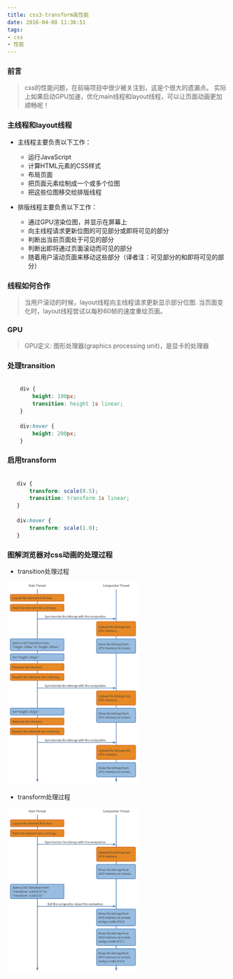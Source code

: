 ```yaml
---
title: css3-transform高性能
date: 2016-04-08 11:36:51
tags:
- css
- 性能
---
```


### 前言
> css的性能问题，在前端项目中很少被关注到，这是个很大的遗漏点。
> 实际上如果启动GPU加速，优化main线程和layout线程，可以让页面动画更加顺畅呢！

### 主线程和layout线程
- 主线程主要负责以下工作：
    - 运行JavaScript
    - 计算HTML元素的CSS样式
    - 布局页面
    - 把页面元素绘制成一个或多个位图
    - 把这些位图移交给排版线程
    
- 排版线程主要负责以下工作：
    - 通过GPU渲染位图，并显示在屏幕上
    - 向主线程请求更新位图的可见部分或即将可见的部分
    - 判断出当前页面处于可见的部分
    - 判断出即将通过页面滚动而可见的部分
    - 随着用户滚动页面来移动这些部分（译者注：可见部分的和即将可见的部分）
    
    
### 线程如何合作
> 当用户滚动的时候，layout线程向主线程请求更新显示部分位图.
> 当页面变化时，layout线程尝试以每秒60帧的速度重绘页面。

### GPU
> GPU定义: 图形处理器(graphics processing unit)，是显卡的处理器

### 处理transition
``` css 

    div {
        height: 100px;
        transition: height 1s linear;
    }
      
    div:hover {
        height: 200px;
    }
```

### 启用transform
``` css 

   div {
       transform: scale(0.5);
       transition: transform 1s linear;
   }
     
   div:hover {
       transform: scale(1.0);
   }

```

### 图解浏览器对css动画的处理过程
- transition处理过程
<img width=300px src='/img/css/transition线程.png'>


- transform处理过程
<img width=300px src='/img/css/transform线程.png'>
    
